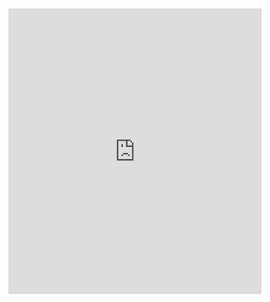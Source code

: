 <br>
<br>

<iframe src="https://docs.google.com/presentation/d/e/2PACX-1vRbFe6ghIWmqfiNdD6e2m4FTmAldD591JEVzZhEx5AzPX9kDhRmt9DY1zrM_Yskldvw555SAKzxa7TQ/embed?start=true&loop=true&delayms=10000" frameborder="0" width="100%" height="569" allowfullscreen="true" mozallowfullscreen="true" webkitallowfullscreen="true"></iframe>